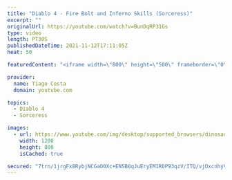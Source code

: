 ```yaml
---
title: "Diablo 4 - Fire Bolt and Inferno Skills (Sorceress)"
excerpt: ""
originalUrl: https://youtube.com/watch?v=BunDqRP31Gs
type: video
length: PT30S
publishedDateTime: 2021-11-12T17:11:05Z
heat: 50

featuredContent: "<iframe width=\"800\" height=\"500\" frameborder=\"0\" src=\"https://www.youtube.com/embed/BunDqRP31Gs\" allow=\"accelerometer; autoplay; encrypted-media; gyroscope; picture-in-picture\" allowfullscreen></iframe>"

provider:
  name: Tiago Costa
  domain: youtube.com

topics:
  - Diablo 4
  - Sorceress

images:
  - url: https://www.youtube.com/img/desktop/supported_browsers/dinosaur.png
    width: 1200
    height: 800
    isCached: true

secured: "7trn/1jrgFx8RybjNCGaO0Xc+ENSB8qJuEryEM1RDP93qzV/ITQ/vjOxcnhyVinO7O4Qj82IhQmydLK4BxQiEdyf7NHWmbzrd2t4fh2Yo9KrYwHfkSrmC2FhjMTgbxaLjwe2OwkcMj9Sfig6gqet+qIAa4Ohz0XKb6xYXsA5O+3WoOsovoBxN6AE/dbdMbjasmk9xmrrWJh4kmbBQOHWii8Rjeng1+Uq5M4Dyq2AVSAt3ExdUP2t1m7ZBkv8tA/AuwB0tBl3SoxQKjCURxmORr524WSFUQSEEnhQSpdf4VkNBTvGJJJG/vi7qZNUUC0CMys4zF4rG2vFyX8w2nDC3bfbMVvX3v1EqOU7ikENkXoXfOLWB0UCPlcMf+GsN62ZWDmPz1o/1QL/JgPtyoOpOKKI3aXY28q2oF+31EtKyDk=;wakJmDfKZMvbxwREl39C8A=="
---
```


